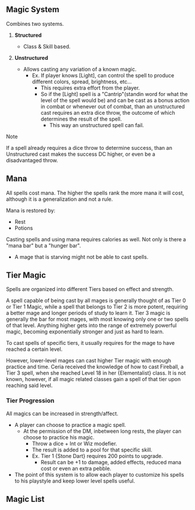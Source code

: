 
## Magic System
Combines two systems.
1. **Structured** 
	- Class & Skill based.

2. **Unstructured**
	- Allows casting any variation of a known magic.
		- Ex. If player knows [Light], can control the spell to produce different colors, spread, brightness, etc...
			- This requires extra effort from the player.
			- So if the [Light] spell is a "Cantrip"(standin word for what the level of the spell would be) and can be cast as a bonus action in combat or whenever out of combat, than an unstructured cast requires an extra dice throw, the outcome of which determines the result of the spell.
				- This way an unstructured spell can fail.
> [!Note]
> If a spell already requires a dice throw to determine success, than an Unstructured cast makes the success DC higher, or even be a disadvantaged throw.

## Mana
All spells cost mana.
The higher the spells rank the more mana it will cost, although it is a generalization and not a rule.

Mana is restored by:
- Rest
- Potions

Casting spells and using mana requires calories as well. Not only is there a "mana bar" but a "hunger bar".
- A mage that is starving might not be able to cast spells.

## Tier Magic
Spells are organized into different Tiers based on effect and strength.

A spell capable of being cast by all mages is generally thought of as Tier 0 or Tier 1 Magic, while a spell that belongs to Tier 2 is more potent, requiring a better mage and longer periods of study to learn it. Tier 3 magic is generally the bar for most mages, with most knowing only one or two spells of that level. Anything higher gets into the range of extremely powerful magic, becoming exponentially stronger and just as hard to learn.

To cast spells of specific tiers, it usually requires for the mage to have reached a certain level.

However, lower-level mages can cast higher Tier magic with enough practice and time. Ceria received the knowledge of how to cast Fireball, a Tier 3 spell, when she reached Level 18 in her {Elementalist} class. It is not known, however, if all magic related classes gain a spell of that tier upon reaching said level.

### Tier Progression
All magics can be increased in strength/affect.
- A player can choose to practice a magic spell.
	- At the permission of the DM, inbetween long rests, the player can choose to practice his magic.
		- Throw a dice + Int or Wiz modefier.
		- The result is added to a pool for that specific skill.
		- Ex. Tier 1 {Stone Dart} requires 200 points to upgrade.
			- Result can be +1 to damage, added effects, reduced mana cost or even an extra pebble.
- The point of this system is to allow each player to customize his spells to his playstyle and keep lower level spells useful.

## Magic List
